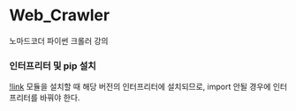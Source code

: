 # Web_Crawler
노마드코더 파이썬 크롤러 강의

### 인터프리터 및 pip 설치
[!link](https://dongdongfather.tistory.com/112)
모듈을 설치할 때 해당 버전의 인터프리터에 설치되므로, import 안될 경우에 인터프리터를 바꿔야 한다.